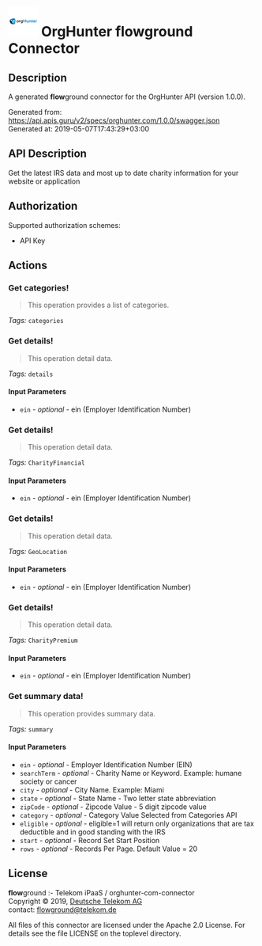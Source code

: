 # ![LOGO](logo.png) OrgHunter **flow**ground Connector

## Description

A generated **flow**ground connector for the OrgHunter API (version 1.0.0).

Generated from: https://api.apis.guru/v2/specs/orghunter.com/1.0.0/swagger.json<br/>
Generated at: 2019-05-07T17:43:29+03:00

## API Description

Get the latest IRS data and most up to date charity information for your website or application

## Authorization

Supported authorization schemes:
- API Key
## Actions

### Get categories!

> <p>This operation provides a list of categories.</p>

*Tags:* `categories`

### Get details!

> <p>This operation detail data.</p>

*Tags:* `details`

#### Input Parameters
* `ein` - _optional_ - ein (Employer Identification Number)

### Get details!

> <p>This operation detail data.</p>

*Tags:* `CharityFinancial`

#### Input Parameters
* `ein` - _optional_ - ein (Employer Identification Number)

### Get details!

> <p>This operation detail data.</p>

*Tags:* `GeoLocation`

#### Input Parameters
* `ein` - _optional_ - ein (Employer Identification Number)

### Get details!

> <p>This operation detail data.</p>

*Tags:* `CharityPremium`

#### Input Parameters
* `ein` - _optional_ - ein (Employer Identification Number)

### Get summary data!

> <p>This operation provides summary data.</p>

*Tags:* `summary`

#### Input Parameters
* `ein` - _optional_ - Employer Identification Number (EIN)
* `searchTerm` - _optional_ - Charity Name or Keyword. Example: humane society or cancer
* `city` - _optional_ - City Name. Example: Miami
* `state` - _optional_ - State Name - Two letter state abbreviation
* `zipCode` - _optional_ - Zipcode Value - 5 digit zipcode value
* `category` - _optional_ - Category Value Selected from Categories API
* `eligible` - _optional_ - eligible=1 will return only organizations that are tax deductible and in good standing with the IRS
* `start` - _optional_ - Record Set Start Position
* `rows` - _optional_ - Records Per Page. Default Value = 20

## License

**flow**ground :- Telekom iPaaS / orghunter-com-connector<br/>
Copyright © 2019, [Deutsche Telekom AG](https://www.telekom.de)<br/>
contact: flowground@telekom.de

All files of this connector are licensed under the Apache 2.0 License. For details
see the file LICENSE on the toplevel directory.
